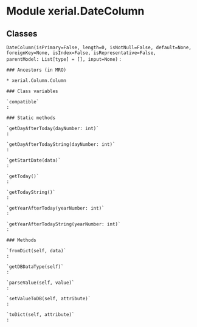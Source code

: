 Module xerial.DateColumn
========================

Classes
-------

`DateColumn(isPrimary=False, length=0, isNotNull=False, default=None, foreignKey=None, isIndex=False, isRepresentative=False, parentModel: List[type] = [], input=None)`
:   

    ### Ancestors (in MRO)

    * xerial.Column.Column

    ### Class variables

    `compatible`
    :

    ### Static methods

    `getDayAfterToday(dayNumber: int)`
    :

    `getDayAfterTodayString(dayNumber: int)`
    :

    `getStartDate(data)`
    :

    `getToday()`
    :

    `getTodayString()`
    :

    `getYearAfterToday(yearNumber: int)`
    :

    `getYearAfterTodayString(yearNumber: int)`
    :

    ### Methods

    `fromDict(self, data)`
    :

    `getDBDataType(self)`
    :

    `parseValue(self, value)`
    :

    `setValueToDB(self, attribute)`
    :

    `toDict(self, attribute)`
    :